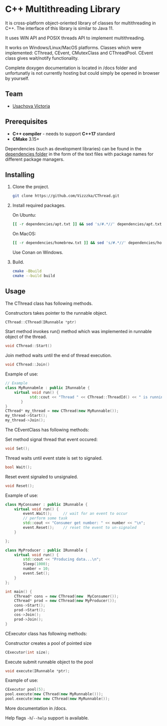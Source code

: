 # C++ Multithreading Library

It is cross-platform object-oriented library of classes for multithreading in C++. The interface of this library is similar to Java 11.

It uses WIN API and POSIX threads API to implement multithreading.

It works on Windows/Linux/MacOS platforms. Classes which were implemented: CThread, CEvent, CMutexClass and CThreadPool. CEvent class gives wait/notify functionality.

Complete doxygen documentation is located in /docs folder and unfortunatly is not currently hosting but could simply be opened in browser by yourself.

## Team

 - [Usachova Victoria](https://github.com/Vizzzka)

## Prerequisites

 - **C++ compiler** - needs to support **C++17** standard
 - **CMake** 3.15+
 
Dependencies (such as development libraries) can be found in the [dependencies folder](./dependencies) in the form of the text files with package names for different package managers.

## Installing

1. Clone the project.
    ```bash
    git clone https://github.com/Vizzzka/CThread.git
    ```
2. Install required packages.

   On Ubuntu:
   ```bash
   [[ -r dependencies/apt.txt ]] && sed 's/#.*//' dependencies/apt.txt | xargs sudo apt-get install -y
   ```
   On MacOS:
   ```bash
   [[ -r dependencies/homebrew.txt ]] && sed 's/#.*//' dependencies/homebrew.txt | xargs brew install
   ```
   Use Conan on Windows.
3. Build.
    ```bash
    cmake -Bbuild
    cmake --build build
    ```

## Usage

The CThread class has following methods.

Constructors takes pointer to the runnable object.  
```c++
CThread::CThread(IRunnable *ptr)
```
Start method invokes run() method which was implemented in runnable object of the thread.
```c++
void CThread::Start()
```

Join method waits until the end of thread execution.
```c++
void CThread::Join()
```

Example of use:

```c++
// Example
class MyRunnabmle : public IRunnable {
    virtual void run() {
	       std::cout << "Thread " << CThread::ThreadId() << " is running\n";
	   }
}
CThread* my_thread = new CThread(new MyRunnable());
my_thread->Start();
my_thread->Join();
```
The CEventClass has following methods:

Set method signal thread that event occured:
```c++
void Set();
```

Thread waits until event state is set to signaled.
```c++
bool Wait();
```

Reset event signaled to unsignaled. 
```c++
void Reset();
```


Example of use:

```c++
class MyConsumer : public IRunnable {
	virtual void run() {
		event.Wait();     // wait for an event to occur
		// perform some task
		std::cout << "Consumer get number: " << number << "\n";
		event.Reset();    // reset the event to un-signaled
	}

};

class MyProducer : public IRunnable {
	virtual void run() {
		std::cout << "Producing data...\n";
		Sleep(1000);
		number = 10;
		event.Set();
	}
};

int main() {
	CThread* cons = new CThread(new  MyConsumer());
	CThread* prod = new CThread(new MyProducer());
	cons->Start();
	prod->Start();
	cos->Join();
	prod->Join();
}
```
CExecutor class has following methods:

Constructor creates a pool of pointed size
```c++
CExecutor(int size);
```
Execute submit runnable object to the pool
```c++
void execute(IRunnable *ptr);
```
Example of use:
```c++
CExecutor pool(5);
pool.execute(new CThread(new MyRunnable()));
pool.execute(new new CThread(new MyRunnable());
```

More documentation in /docs.

Help flags `-h`/`--help` support is available.
